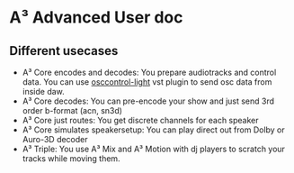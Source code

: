 # A³ Advanced User doc
## Different usecases
- A³ Core encodes and decodes: You prepare audiotracks and control data. You can use [osccontrol-light](https://github.com/drlight-code/osccontrol-light) vst plugin to send osc data from inside daw.
- A³ Core decodes: You can pre-encode your show and just send 3rd order b-format (acn, sn3d)
- A³ Core just routes: You get discrete channels for each speaker
- A³ Core simulates speakersetup: You can play direct out from Dolby or Auro-3D decoder
- A³ Triple: You use A³ Mix and A³ Motion with dj players to scratch your tracks while moving them.